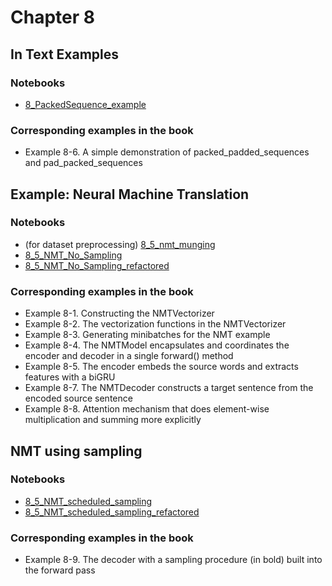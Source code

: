 # Chapter 8

## In Text Examples

### Notebooks

- [8_PackedSequence_example](8_PackedSequence_example.ipynb)

### Corresponding examples in the book

- Example 8-6. A simple demonstration of packed_padded_sequences and pad_packed_sequences


##  Example: Neural Machine Translation

### Notebooks

- (for dataset preprocessing) [8_5_nmt_munging](8_5_NMT/8_5_nmt_munging.ipynb)
- [8_5_NMT_No_Sampling](8_5_NMT/8_5_NMT_No_Sampling.ipynb)
- [8_5_NMT_No_Sampling_refactored](8_5_NMT/8_5_NMT_No_Sampling_refactored.ipynb)

### Corresponding examples in the book

- Example 8-1. Constructing the NMTVectorizer
- Example 8-2. The vectorization functions in the NMTVectorizer
- Example 8-3. Generating minibatches for the NMT example
- Example 8-4. The NMTModel encapsulates and coordinates the encoder and decoder in a single forward() method
- Example 8-5. The encoder embeds the source words and extracts features with a biGRU
- Example 8-7. The NMTDecoder constructs a target sentence from the encoded source sentence
- Example 8-8. Attention mechanism that does element-wise multiplication and summing more explicitly

## NMT using sampling

### Notebooks

- [8_5_NMT_scheduled_sampling](8_5_NMT/8_5_NMT_scheduled_sampling.ipynb)
- [8_5_NMT_scheduled_sampling_refactored](8_5_NMT/8_5_NMT_scheduled_sampling_refactored.ipynb)

### Corresponding examples in the book

- Example 8-9. The decoder with a sampling procedure (in bold) built into the forward pass